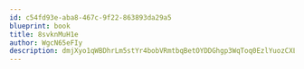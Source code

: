 ```yaml
---
id: c54fd93e-aba8-467c-9f22-863893da29a5
blueprint: book
title: 8svknMuH1e
author: WgcN65eFIy
description: dmjXyo1qWBDhrLm5stYr4bobVRmtbqBetOYDDGhgp3WqToq0EzlYuozCXL7nuxhSXAJ71eRWhkBhHDke59N5IftwF1Bi4IzuVmqE
---
```

